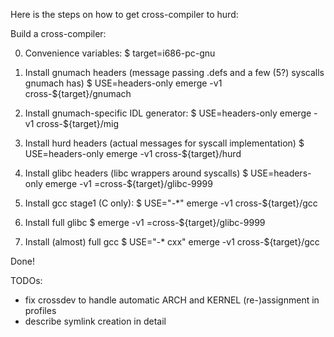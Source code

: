 Here is the steps on how to get cross-compiler to hurd:

Build a cross-compiler:

0. Convenience variables:
   $ target=i686-pc-gnu

1. Install gnumach headers (message passing .defs and a few (5?) syscalls gnumach has)
   $ USE=headers-only emerge -v1 cross-${target}/gnumach

2. Install gnumach-specific IDL generator:
   $ USE=headers-only emerge -v1 cross-${target}/mig

3. Install hurd headers (actual messages for syscall implementation)
   $ USE=headers-only emerge -v1 cross-${target}/hurd

4. Install glibc headers (libc wrappers around syscalls)
   $ USE=headers-only emerge -v1 =cross-${target}/glibc-9999

5. Install gcc stage1 (C only):
   $ USE="-*" emerge -v1 cross-${target}/gcc

6. Install full glibc
   $ emerge -v1 =cross-${target}/glibc-9999

7. Install (almost) full gcc
   $ USE="-* cxx" emerge -v1 cross-${target}/gcc

Done!

TODOs:

- fix crossdev to handle automatic ARCH and KERNEL (re-)assignment in profiles
- describe symlink creation in detail
